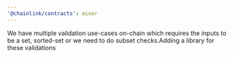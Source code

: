 ```yaml
---
'@chainlink/contracts': minor
---
```


We have multiple validation use-cases on-chain which requires the inputs to be a set, sorted-set or we need to do subset checks.Adding a library for these validations

